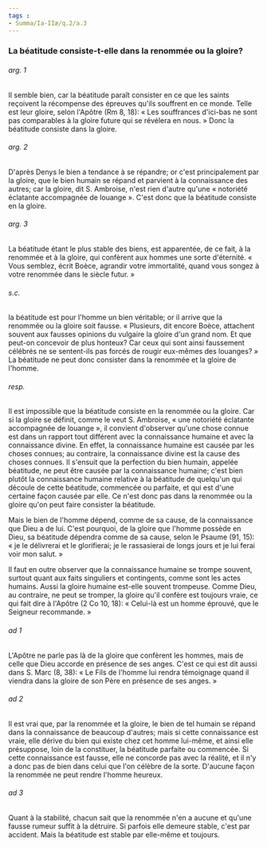 ```yaml
---
tags : 
- Summa/Ia-IIæ/q.2/a.3
---
```


### La béatitude consiste-t-elle dans la renommée ou la gloire?



###### arg. 1
Il semble bien, car la béatitude paraît consister en ce que les saints reçoivent la récompense des épreuves qu'ils souffrent en ce monde. Telle est leur gloire, selon l'Apôtre (Rm 8, 18): « Les souffrances d'ici-bas ne sont pas comparables à la gloire future qui se révélera en nous. » Donc la béatitude consiste dans la gloire. 

###### arg. 2
D'après Denys le bien a tendance à se répandre; or c'est principalement par la gloire, que le bien humain se répand et parvient à la connaissance des autres; car la gloire, dit S. Ambroise, n'est rien d'autre qu'une « notoriété éclatante accompagnée de louange ». C'est donc que la béatitude consiste en la gloire. 

###### arg. 3
La béatitude étant le plus stable des biens, est apparentée, de ce fait, à la renommée et à la gloire, qui confèrent aux hommes une sorte d'éternité. « Vous semblez, écrit Boèce, agrandir votre immortalité, quand vous songez à votre renommée dans le siècle futur. » 

###### s.c.
la béatitude est pour l'homme un bien véritable; or il arrive que la renommée ou la gloire soit fausse. « Plusieurs, dit encore Boèce, attachent souvent aux fausses opinions du vulgaire la gloire d'un grand nom. Et que peut-on concevoir de plus honteux? Car ceux qui sont ainsi faussement célébrés ne se sentent-ils pas forcés de rougir eux-mêmes des louanges? » La béatitude ne peut donc consister dans la renommée et la gloire de l'homme. 

###### resp.
Il est impossible que la béatitude consiste en la renommée ou la gloire. Car si la gloire se définit, comme le veut S. Ambroise, « une notoriété éclatante accompagnée de louange », il convient d'observer qu'une chose connue est dans un rapport tout différent avec la connaissance humaine et avec la connaissance divine. En effet, la connaissance humaine est causée par les choses connues; au contraire, la connaissance divine est la cause des choses connues. Il s'ensuit que la perfection du bien humain, appelée béatitude, ne peut être causée par la connaissance humaine; c'est bien plutôt la connaissance humaine relative à la béatitude de quelqu'un qui découle de cette béatitude, commencée ou parfaite, et qui est d'une certaine façon causée par elle. Ce n'est donc pas dans la renommée ou la gloire qu'on peut faire consister la béatitude. 

Mais le bien de l'homme dépend, comme de sa cause, de la connaissance que Dieu a de lui. C'est pourquoi, de la gloire que l'homme possède en Dieu, sa béatitude dépendra comme de sa cause, selon le Psaume (91, 15): « je le délivrerai et le glorifierai; je le rassasierai de longs jours et je lui ferai voir mon salut. » 

Il faut en outre observer que la connaissance humaine se trompe souvent, surtout quant aux faits singuliers et contingents, comme sont les actes humains. Aussi la gloire humaine est-elle souvent trompeuse. Comme Dieu, au contraire, ne peut se tromper, la gloire qu'il confère est toujours vraie, ce qui fait dire à l'Apôtre (2 Co 10, 18): « Celui-là est un homme éprouvé, que le Seigneur recommande. » 

###### ad 1
L'Apôtre ne parle pas là de la gloire que confèrent les hommes, mais de celle que Dieu accorde en présence de ses anges. C'est ce qui est dit aussi dans S. Marc (8, 38): « Le Fils de l'homme lui rendra témoignage quand il viendra dans la gloire de son Père en présence de ses anges. » 

###### ad 2
Il est vrai que, par la renommée et la gloire, le bien de tel humain se répand dans la connaissance de beaucoup d'autres; mais si cette connaissance est vraie, elle dérive du bien qui existe chez cet homme lui-même, et ainsi elle présuppose, loin de la constituer, la béatitude parfaite ou commencée. Si cette connaissance est fausse, elle ne concorde pas avec la réalité, et il n'y a donc pas de bien dans celui que l'on célèbre de la sorte. D'aucune façon la renommée ne peut rendre l'homme heureux. 

###### ad 3
Quant à la stabilité, chacun sait que la renommée n'en a aucune et qu'une fausse rumeur suffit à la détruire. Si parfois elle demeure stable, c'est par accident. Mais la béatitude est stable par elle-même et toujours. 

